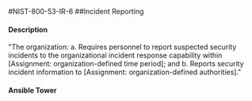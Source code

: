 #NIST-800-53-IR-6
##Incident Reporting
#### Description
"The organization:
  a.  Requires personnel to report suspected security incidents to the organizational incident response capability within [Assignment: organization-defined time period]; and
  b.  Reports security incident information to [Assignment: organization-defined authorities]."
#### Ansible Tower

